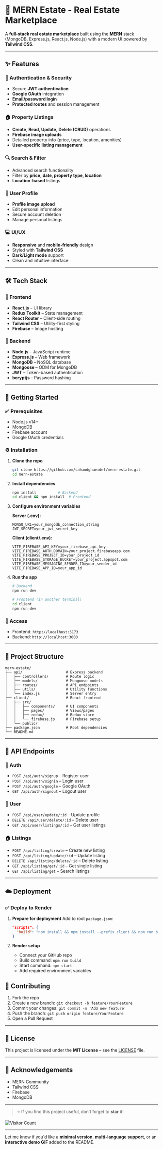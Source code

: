 # 🏡 MERN Estate - Real Estate Marketplace

A **full-stack real estate marketplace** built using the **MERN** stack (MongoDB, Express.js, React.js, Node.js) with a modern UI powered by **Tailwind CSS**.

---

## ✨ Features

### 🔐 Authentication & Security

* Secure **JWT authentication**
* **Google OAuth** integration
* **Email/password login**
* **Protected routes** and session management

### 🏠 Property Listings

* **Create, Read, Update, Delete (CRUD)** operations
* **Firebase image uploads**
* Detailed property info (price, type, location, amenities)
* **User-specific listing management**

### 🔍 Search & Filter

* Advanced search functionality
* Filter by **price, date, property type, location**
* **Location-based** listings

### 👤 User Profile

* **Profile image upload**
* Edit personal information
* Secure account deletion
* Manage personal listings

### 💻 UI/UX

* **Responsive** and **mobile-friendly** design
* Styled with **Tailwind CSS**
* **Dark/Light mode** support
* Clean and intuitive interface

---

## 🛠 Tech Stack

### 🔹 Frontend

* **React.js** – UI library
* **Redux Toolkit** – State management
* **React Router** – Client-side routing
* **Tailwind CSS** – Utility-first styling
* **Firebase** – Image hosting

### 🔸 Backend

* **Node.js** – JavaScript runtime
* **Express.js** – Web framework
* **MongoDB** – NoSQL database
* **Mongoose** – ODM for MongoDB
* **JWT** – Token-based authentication
* **bcryptjs** – Password hashing

---

## 🚀 Getting Started

### ✅ Prerequisites

* Node.js v14+
* MongoDB
* Firebase account
* Google OAuth credentials

### ⚙️ Installation

1. **Clone the repo**

   ```bash
   git clone https://github.com/sahandghavidel/mern-estate.git
   cd mern-estate
   ```

2. **Install dependencies**

   ```bash
   npm install          # Backend
   cd client && npm install  # Frontend
   ```

3. **Configure environment variables**

   **Server (.env):**

   ```env
   MONGO_URI=your_mongodb_connection_string
   JWT_SECRET=your_jwt_secret_key
   ```

   **Client (client/.env):**

   ```env
   VITE_FIREBASE_API_KEY=your_firebase_api_key
   VITE_FIREBASE_AUTH_DOMAIN=your_project.firebaseapp.com
   VITE_FIREBASE_PROJECT_ID=your_project_id
   VITE_FIREBASE_STORAGE_BUCKET=your_project.appspot.com
   VITE_FIREBASE_MESSAGING_SENDER_ID=your_sender_id
   VITE_FIREBASE_APP_ID=your_app_id
   ```

4. **Run the app**

   ```bash
   # Backend
   npm run dev

   # Frontend (in another terminal)
   cd client
   npm run dev
   ```

### 🔗 Access

* Frontend: `http://localhost:5173`
* Backend: `http://localhost:3000`

---

## 🧭 Project Structure

```
mern-estate/
├── api/                    # Express backend
│   ├── controllers/        # Route logic
│   ├── models/             # Mongoose models
│   ├── routes/             # API endpoints
│   ├── utils/              # Utility functions
│   └── index.js            # Server entry
├── client/                 # React frontend
│   ├── src/
│   │   ├── components/     # UI components
│   │   ├── pages/          # Views/pages
│   │   ├── redux/          # Redux store
│   │   └── firebase.js     # Firebase setup
│   └── public/
├── package.json            # Root dependencies
└── README.md
```

---

## 📡 API Endpoints

### 🔐 Auth

* `POST /api/auth/signup` – Register user
* `POST /api/auth/signin` – Login user
* `POST /api/auth/google` – Google OAuth
* `GET /api/auth/signout` – Logout user

### 👤 User

* `POST /api/user/update/:id` – Update profile
* `DELETE /api/user/delete/:id` – Delete user
* `GET /api/user/listings/:id` – Get user listings

### 🏠 Listings

* `POST /api/listing/create` – Create new listing
* `POST /api/listing/update/:id` – Update listing
* `DELETE /api/listing/delete/:id` – Delete listing
* `GET /api/listing/get/:id` – Get single listing
* `GET /api/listing/get` – Search listings

---

## ☁️ Deployment

### ✅ Deploy to Render

1. **Prepare for deployment**
   Add to root `package.json`:

   ```json
   "scripts": {
     "build": "npm install && npm install --prefix client && npm run build --prefix client"
   }
   ```

2. **Render setup**

   * Connect your GitHub repo
   * Build command: `npm run build`
   * Start command: `npm start`
   * Add required environment variables



## 🤝 Contributing

1. Fork the repo
2. Create a new branch: `git checkout -b feature/YourFeature`
3. Commit your changes: `git commit -m 'Add new feature'`
4. Push the branch: `git push origin feature/YourFeature`
5. Open a Pull Request

---

## 📝 License

This project is licensed under the **MIT License** – see the [LICENSE](LICENSE) file.

---

## 🙌 Acknowledgements

* MERN Community
* Tailwind CSS
* Firebase
* MongoDB

---

> ⭐ If you find this project useful, don’t forget to **star** it!

![Visitor Count](https://visitor-badge.laobi.icu/badge?page_id=sahandghavidel.mern-estate)

---

Let me know if you'd like a **minimal version**, **multi-language support**, or an **interactive demo GIF** added to the README.
